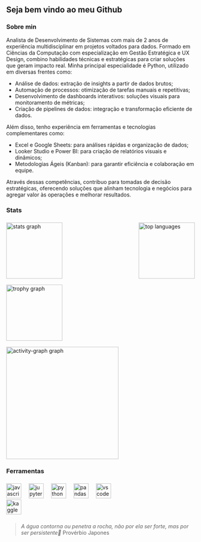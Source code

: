 ## Seja bem vindo ao meu Github
### Sobre min

Analista de Desenvolvimento de Sistemas com mais de 2 anos de experiência multidisciplinar em projetos voltados para dados. Formado em Ciências da Computação com especialização em Gestão Estratégica e UX Design, combino habilidades técnicas e estratégicas para criar soluções que geram impacto real.
Minha principal especialidade é Python, utilizado em diversas frentes como:

- Análise de dados: extração de insights a partir de dados brutos;
- Automação de processos: otimização de tarefas manuais e repetitivas;
- Desenvolvimento de dashboards interativos: soluções visuais para monitoramento de métricas;
- Criação de pipelines de dados: integração e transformação eficiente de dados.

Além disso, tenho experiência em ferramentas e tecnologias complementares como:

- Excel e Google Sheets: para análises rápidas e organização de dados;
- Looker Studio e Power BI: para criação de relatórios visuais e dinâmicos;
- Metodologias Ágeis (Kanban): para garantir eficiência e colaboração em equipe.

Através dessas competências, contribuo para tomadas de decisão estratégicas, oferecendo soluções que alinham tecnologia e negócios para agregar valor às operações e melhorar resultados.

### Stats
###

<div style="display: flex; flex-direction: column; align-items: center;">
  <!-- Primeira linha: dois cartões lado a lado -->
  <div style="display: flex; justify-content: space-between; width: 100%;">
    <img src="https://github-readme-stats.vercel.app/api?username=DevBrunoP&hide_title=false&hide_rank=false&show_icons=true&include_all_commits=true&count_private=true&disable_animations=false&theme=radical&locale=en&hide_border=false&order=1&card_width=49%" height="150" alt="stats graph" />
    <img src="https://github-readme-stats.vercel.app/api/top-langs/?username=DevBrunoP&layout=compact&theme=radical&hide_border=false&card_width=49%" height="150" alt="top languages" />
  </div>  
  
  <!-- Segunda linha: cartão ocupando a largura total -->
  <div style="width: 100%; margin-top: 16px;">
    <img src="https://github-profile-trophy.vercel.app?username=DevBrunoP&theme=radical&column=-1&row=1&margin-w=8&margin-h=8&no-bg=false&no-frame=false&order=4" height="150" alt="trophy graph" />
  </div>

  <!-- Terceira linha: cartão ocupando a largura total -->
  <div style="width: 100%; margin-top: 16px;">
    <img src="https://github-readme-activity-graph.vercel.app/graph?username=DevBrunoP&radius=16&theme=redical&area=true&order=5&hide_border=false" height="300" alt="activity-graph graph" />
  </div>
</div>

###

### Ferramentas
###

<div align="left">
  <img src="https://cdn.jsdelivr.net/gh/devicons/devicon/icons/javascript/javascript-original.svg" height="40" alt="javascript logo"  />
  <img width="12" />
  <img src="https://cdn.jsdelivr.net/gh/devicons/devicon/icons/jupyter/jupyter-original.svg" height="40" alt="jupyter logo"  />
  <img width="12" />
  <img src="https://cdn.jsdelivr.net/gh/devicons/devicon/icons/python/python-original.svg" height="40" alt="python logo"  />
  <img width="12" />
  <img src="https://cdn.jsdelivr.net/gh/devicons/devicon/icons/pandas/pandas-original-wordmark.svg" height="40" alt="pandas logo"  />
  <img width="12" />
  <img src="https://cdn.jsdelivr.net/gh/devicons/devicon/icons/vscode/vscode-original.svg" height="40" alt="vscode logo"  />
  <img width="12" />
</div>
  <img src="https://cdn.jsdelivr.net/gh/devicons/devicon/icons/kaggle/kaggle-original.svg" height="40" alt="kaggle logo"  />

###


> *A água contorna ou penetra a rocha, não por ela ser forte, mas por ser persistente🍃*
> Provérbio Japones

<!--
**DevBrunoP/DevBrunoP** is a ✨ _special_ ✨ repository because its `README.md` (this file) appears on your GitHub profile.

Here are some ideas to get you started:

- 🔭 I’m currently working on ...
- 🌱 I’m currently learning ...
- 👯 I’m looking to collaborate on ...
- 🤔 I’m looking for help with ...
- 💬 Ask me about ...
- 📫 How to reach me: ...
- 😄 Pronouns: ...
- ⚡ Fun fact: ...
-->
